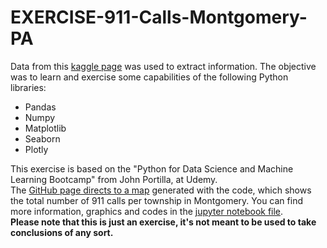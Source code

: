 # EXERCISE-911-Calls-Montgomery-PA
Data from this [kaggle page](https://www.kaggle.com/mchirico/montcoalert) was used to extract information. The objective was to learn and exercise some capabilities of the following Python libraries:
* Pandas
* Numpy 
* Matplotlib
* Seaborn
* Plotly  
  
This exercise is based on the "Python for Data Science and Machine Learning Bootcamp" from John Portilla, at Udemy.  
The [GitHub page directs to a map](https://key0412.github.io/EXERCISE-911-Calls-Montgomery-PA/) generated with the code, which shows the total number of 911 calls per township in Montgomery. You can find more information, graphics and codes in the [jupyter notebook file](https://github.com/Key0412/EXERCISE-911-Calls-Montgomery-PA/blob/master/01-911%20Calls%20Data%20Capstone%20Project.ipynb).  
**Please note that this is just an exercise, it's not meant to be used to take conclusions of any sort.**
